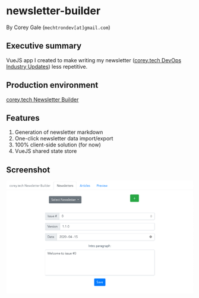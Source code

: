 # newsletter-builder

By Corey Gale (`mechtrondev[at]gmail.com`)

## Executive summary

VueJS app I created to make writing my newsletter ([corey.tech DevOps Industry Updates](https://corey.tech)) less repetitive.

## Production environment

[corey.tech Newsletter Builder](http://newsletter-builder.s3-website-us-east-1.amazonaws.com/)

## Features

1. Generation of newsletter markdown
1. One-click newsletter data import/export
1. 100% client-side solution (for now)
1. VueJS shared state store

## Screenshot

<img src="./img/newsletter-builder.png">
